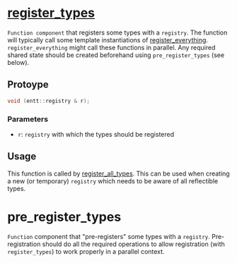 # [register_types](register_types.hpp)

`Function component` that registers some types with a `registry`. The function will typically call some template instantiations of [register_everything](../helpers/meta/register_everything.md). `register_everything` might call these functions in parallel. Any required shared state should be created beforehand using `pre_register_types` (see below).

## Protoype

```cpp
void (entt::registry & r);
```

### Parameters

* `r`: `registry` with which the types should be registered

## Usage

This function is called by [register_all_types](../helpers/register_all_types.md). This can be used when creating a new (or temporary) `registry` which needs to be aware of all reflectible types.

# pre_register_types

`Function` component that "pre-registers" some types with a `registry`. Pre-registration should do all the required operations to allow registration (with `register_types`) to work properly in a parallel context.